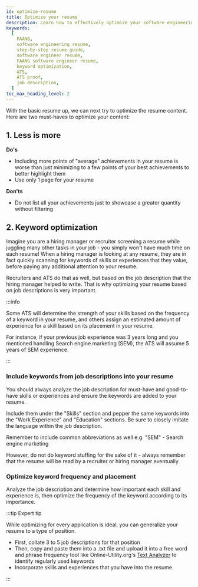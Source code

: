 ```yaml
---
id: optimize-resume
title: Optimize your resume
description: Learn how to effectively optimize your software engineering resume for FAANG
keywords:
  [
    FAANG,
    software engineering resume,
    step-by-step resume guide,
    software engineer resume,
    FAANG software engineer resume,
    keyword optimization,
    ATS,
    ATS proof,
    job description,
  ]
toc_max_heading_level: 2
---
```


With the basic resume up, we can next try to optimize the resume content. Here are two must-haves to optimize your content:

## 1. Less is more

**Do's**

- Including more points of "average" achievements in your resume is worse than just minimizing to a few points of your best achievements to better highlight them
- Use only 1 page for your resume

**Don'ts**

- Do not list all your achievements just to showcase a greater quantity without filtering

## 2. Keyword optimization

Imagine you are a hiring manager or recruiter screening a resume while juggling many other tasks in your job - you simply won't have much time on each resume! When a hiring manager is looking at any resume, they are in fact quickly scanning for keywords of skills or experiences that they value, before paying any additional attention to your resume.

Recruiters and ATS do that as well, but based on the job description that the hiring manager helped to write. That is why optimizing your resume based on job descriptions is very important.

:::info

Some ATS will determine the strength of your skills based on the frequency of a keyword in your resume, and others assign an estimated amount of experience for a skill based on its placement in your resume.

For instance, if your previous job experience was 3 years long and you mentioned handling Search engine marketing (SEM), the ATS will assume 5 years of SEM experience.

:::

### Include keywords from job descriptions into your resume

You should always analyze the job description for must-have and good-to-have skills or experiences and ensure the keywords are added to your resume.

Include them under the "Skills" section and pepper the same keywords into the "Work Experience" and "Education" sections. Be sure to closely imitate the language within the job description.

Remember to include common abbreviations as well e.g. "SEM" - Search engine marketing

However, do not do keyword stuffing for the sake of it - always remember that the resume will be read by a recruiter or hiring manager eventually.

### Optimize keyword frequency and placement

Analyze the job description and determine how important each skill and experience is, then optimize the frequency of the keyword according to its importance.

:::tip Expert tip

While optimizing for every application is ideal, you can generalize your resume to a type of position.

- First, collate 3 to 5 job descriptions for that position
- Then, copy and paste them into a .txt file and upload it into a free word and phrase frequency tool like Online-Utility.org's [Text Analyzer](https://www.online-utility.org/text/analyzer.jsp) to identify regularly used keywords
- Incorporate skills and experiences that you have into the resume

:::

<!-- I have also prepared a list of fail-safe keywords you can use to pass most ATS screeners, segmented by type and seniority of software engineer. You can find it [here]. -->
